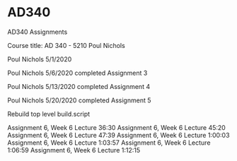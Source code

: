 # AD340
AD340 Assignments


Course title: AD 340 - 5210
Poul Nichols

Poul Nichols 5/1/2020

Poul Nichols 5/6/2020
completed Assignment 3

Poul Nichols 5/13/2020
completed Assignment 4

Poul Nichols 5/20/2020
completed Assignment 5

Rebuild top level build.script

Assignment 6, Week 6 Lecture 36:30
Assignment 6, Week 6 Lecture 45:20
Assignment 6, Week 6 Lecture 47:39
Assignment 6, Week 6 Lecture 1:00:03
Assignment 6, Week 6 Lecture 1:03:57
Assignment 6, Week 6 Lecture 1:06:59
Assignment 6, Week 6 Lecture 1:12:15